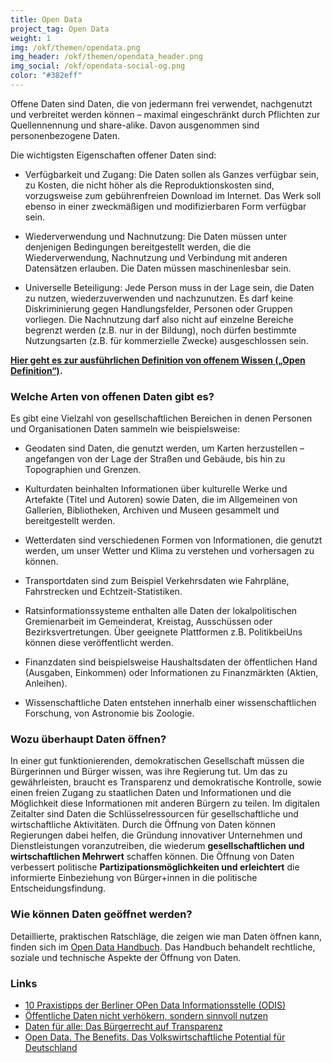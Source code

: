 ```yaml
---
title: Open Data
project_tag: Open Data
weight: 1
img: /okf/themen/opendata.png
img_header: /okf/themen/opendata_header.png
img_social: /okf/opendata-social-og.png
color: "#382eff"
---
```


Offene Daten sind Daten, die von jedermann frei verwendet, nachgenutzt und verbreitet werden können – maximal eingeschränkt durch Pflichten zur Quellennennung und share-alike. Davon ausgenommen sind personenbezogene Daten.
<!--more-->

Die wichtigsten Eigenschaften offener Daten sind:

- Verfügbarkeit und Zugang: Die Daten sollen als Ganzes verfügbar sein, zu Kosten, die nicht höher als die Reproduktionskosten sind, vorzugsweise zum gebührenfreien Download im Internet. Das Werk soll ebenso in einer zweckmäßigen und modifizierbaren Form verfügbar sein.

- Wiederverwendung und Nachnutzung: Die Daten müssen unter denjenigen Bedingungen bereitgestellt werden, die die Wiederverwendung, Nachnutzung und Verbindung mit anderen Datensätzen erlauben. Die Daten müssen maschinenlesbar sein.

- Universelle Beteiligung: Jede Person muss in der Lage sein, die Daten zu nutzen, wiederzuverwenden und nachzunutzen. Es darf keine Diskriminierung gegen Handlungsfelder, Personen oder Gruppen vorliegen. Die Nachnutzung darf also nicht auf einzelne Bereiche begrenzt werden (z.B. nur in der Bildung), noch dürfen bestimmte Nutzungsarten (z.B. für kommerzielle Zwecke) ausgeschlossen sein.

**[Hier geht es zur ausführlichen Definition von offenem Wissen („Open Definition“)](https://opendefinition.org/od/1.1/de/).**

### Welche Arten von offenen Daten gibt es?

Es gibt eine Vielzahl von gesellschaftlichen Bereichen in denen Personen und Organisationen Daten sammeln wie beispielsweise:

- Geodaten sind Daten, die genutzt werden, um Karten herzustellen – angefangen von der Lage der Straßen und Gebäude, bis hin zu Topographien und Grenzen.

- Kulturdaten beinhalten Informationen über kulturelle Werke und Artefakte (Titel und Autoren) sowie Daten, die im Allgemeinen von Gallerien, Bibliotheken, Archiven und Museen gesammelt und bereitgestellt werden.

- Wetterdaten sind verschiedenen Formen von Informationen, die genutzt werden, um unser Wetter und Klima zu verstehen und vorhersagen zu können.

- Transportdaten sind zum Beispiel Verkehrsdaten wie Fahrpläne, Fahrstrecken und Echtzeit-Statistiken.

- Ratsinformationssysteme enthalten alle Daten der lokalpolitischen Gremienarbeit im Gemeinderat, Kreistag, Ausschüssen oder Bezirksvertretungen. Über geeignete Plattformen z.B. PolitikbeiUns können diese veröffentlicht werden.

- Finanzdaten sind beispielsweise Haushaltsdaten der öffentlichen Hand (Ausgaben, Einkommen) oder Informationen zu Finanzmärkten (Aktien, Anleihen).

- Wissenschaftliche Daten entstehen innerhalb einer wissenschaftlichen Forschung, von Astronomie bis Zoologie.


### Wozu überhaupt Daten öffnen?

In einer gut funktionierenden, demokratischen Gesellschaft müssen die Bürgerinnen und Bürger wissen, was ihre Regierung tut. Um das zu gewährleisten, braucht es Transparenz und demokratische Kontrolle, sowie einen freien Zugang zu staatlichen Daten und Informationen und die Möglichkeit diese Informationen mit anderen Bürgern zu teilen. Im digitalen Zeitalter sind Daten die Schlüsselressourcen für gesellschaftliche und wirtschaftliche Aktivitäten. Durch die Öffnung von Daten können Regierungen dabei helfen, die Gründung innovativer Unternehmen und Dienstleistungen voranzutreiben, die wiederum **gesellschaftlichen und wirtschaftlichen Mehrwert** schaffen können. Die Öffnung von Daten verbessert politische  **Partizipationsmöglichkeiten und erleichtert** die informierte Einbeziehung von Bürger+innen in die politische Entscheidungsfindung.


### Wie können Daten geöffnet werden?

Detaillierte, praktischen Ratschläge, die zeigen wie man Daten öffnen kann, finden sich im [Open Data Handbuch](http://opendatahandbook.org/guide/de/how-to-open-up-data/). Das Handbuch behandelt rechtliche, soziale und technische Aspekte der Öffnung von Daten.


### Links

- [10 Praxistipps der Berliner OPen Data Informationsstelle (ODIS)](https://www.verwaltung-der-zukunft.org/transformation/open-data-erfolgreich-umsetzen)
- [Öffentliche Daten nicht verhökern, sondern sinnvoll nutzen](https://okfn.de/blog/2018/04/Oeffentliche-Daten-nicht-verhoekern-sondern-sinnvoll-nutzen/)
- [Daten für alle: Das Bürgerrecht auf Transparenz](https://monde-diplomatique.de/artikel/!5390836)
- [Open Data. The Benefits. Das Volkswirtschaftliche Potential für Deutschland](https://www.kas.de/einzeltitel/-/content/open-data.-the-benefits1)
